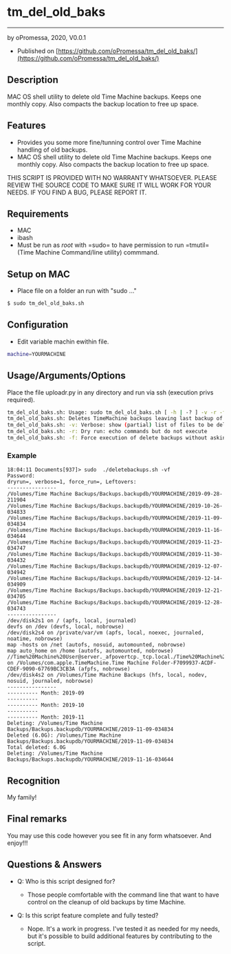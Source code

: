 # tm_del_old_baks
-----------------
by oPromessa, 2020, V0.0.1
* Published on [https://github.com/oPromessa/tm_del_old_baks/](https://github.com/oPromessa/tm_del_old_baks/)

## Description
MAC OS shell utility to delete old Time Machine backups. Keeps one monthly copy. Also compacts the backup location to free up space.

## Features
* Provides you some more fine/tunning control over Time Machine handling of old backups.
* MAC OS shell utility to delete old Time Machine backups. Keeps one monthly copy. Also compacts the backup location to free up space.

THIS SCRIPT IS PROVIDED WITH NO WARRANTY WHATSOEVER.
PLEASE REVIEW THE SOURCE CODE TO MAKE SURE IT WILL WORK FOR YOUR NEEDS.
IF YOU FIND A BUG, PLEASE REPORT IT.

## Requirements
* MAC
* ibash
* Must be run as _root_ with =sudo= to have permission to run =tmutil= (Time Machine Command/line utility) commmand.

## Setup on MAC
* Place file on a folder an run with "sudo ..."
```bash
$ sudo tm_del_old_baks.sh
```

## Configuration
* Edit variable machin ewithin file. 
```bash
machine=YOURMACHINE
```

## Usage/Arguments/Options
Place the file uploadr.py in any directory and run via ssh (execution privs required).
```bash
tm_del_old_baks.sh: Usage: sudo tm_del_old_baks.sh [ -h | -? ] -v -r -f -M <opt>
tm_del_old_baks.sh: Deletes TimeMachine backups leaving last backup of each month. Except from last and current month which are not touched.
tm_del_old_baks.sh: -v: Verbose: show (partial) list of files to be deleted.
tm_del_old_baks.sh: -r: Dry run: echo commands but do not execute
tm_del_old_baks.sh: -f: Force execution of delete backups without asking
```
### Example
```
18:04:11 Documents[937]> sudo  ./deletebackups.sh -vf
Password:
dryrun=, verbose=1, force_run=, Leftovers: 
----------------
/Volumes/Time Machine Backups/Backups.backupdb/YOURMACHINE/2019-09-28-211904
/Volumes/Time Machine Backups/Backups.backupdb/YOURMACHINE/2019-10-26-034833
/Volumes/Time Machine Backups/Backups.backupdb/YOURMACHINE/2019-11-09-034834
/Volumes/Time Machine Backups/Backups.backupdb/YOURMACHINE/2019-11-16-034644
/Volumes/Time Machine Backups/Backups.backupdb/YOURMACHINE/2019-11-23-034747
/Volumes/Time Machine Backups/Backups.backupdb/YOURMACHINE/2019-11-30-034432
/Volumes/Time Machine Backups/Backups.backupdb/YOURMACHINE/2019-12-07-034942
/Volumes/Time Machine Backups/Backups.backupdb/YOURMACHINE/2019-12-14-034909
/Volumes/Time Machine Backups/Backups.backupdb/YOURMACHINE/2019-12-21-034705
/Volumes/Time Machine Backups/Backups.backupdb/YOURMACHINE/2019-12-28-034743
----------------
/dev/disk2s1 on / (apfs, local, journaled)
devfs on /dev (devfs, local, nobrowse)
/dev/disk2s4 on /private/var/vm (apfs, local, noexec, journaled, noatime, nobrowse)
map -hosts on /net (autofs, nosuid, automounted, nobrowse)
map auto_home on /home (autofs, automounted, nobrowse)
//Time%20Machine%20User@server._afpovertcp._tcp.local./Time%20Machine%20Folder on /Volumes/com.apple.TimeMachine.Time Machine Folder-F7099937-ACDF-CDEF-9090-67769BC3CB3A (afpfs, nobrowse)
/dev/disk4s2 on /Volumes/Time Machine Backups (hfs, local, nodev, nosuid, journaled, nobrowse)
----------------
---------- Month: 2019-09
----------
---------- Month: 2019-10
----------
---------- Month: 2019-11
Deleting: /Volumes/Time Machine Backups/Backups.backupdb/YOURMACHINE/2019-11-09-034834
Deleted (6.0G): /Volumes/Time Machine Backups/Backups.backupdb/YOURMACHINE/2019-11-09-034834
Total deleted: 6.0G
Deleting: /Volumes/Time Machine Backups/Backups.backupdb/YOURMACHINE/2019-11-16-034644
```
## Recognition
My family!

## Final remarks
You may use this code however you see fit in any form whatsoever.
And enjoy!!!

## Questions & Answers
* Q: Who is this script designed for?
   - Those people comfortable with the command line that want to have control on the cleanup of old backups by time Machine.
   
* Q: Is this script feature complete and fully tested?
   - Nope. It's a work in progress. I've tested it as needed for my needs, but it's possible to build additional features by contributing to the script.
  
